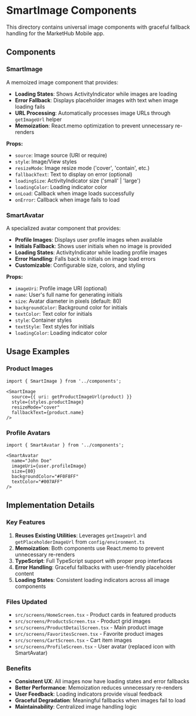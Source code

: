 # SmartImage Components

This directory contains universal image components with graceful fallback handling for the MarketHub Mobile app.

## Components

### SmartImage
A memoized image component that provides:
- **Loading States**: Shows ActivityIndicator while images are loading
- **Error Fallback**: Displays placeholder images with text when image loading fails
- **URL Processing**: Automatically processes image URLs through `getImageUrl` helper
- **Memoization**: React.memo optimization to prevent unnecessary re-renders

**Props:**
- `source`: Image source (URI or require)
- `style`: Image/View styles
- `resizeMode`: Image resize mode ('cover', 'contain', etc.)
- `fallbackText`: Text to display on error (optional)
- `loadingSize`: ActivityIndicator size ('small' | 'large')
- `loadingColor`: Loading indicator color
- `onLoad`: Callback when image loads successfully
- `onError`: Callback when image fails to load

### SmartAvatar
A specialized avatar component that provides:
- **Profile Images**: Displays user profile images when available
- **Initials Fallback**: Shows user initials when no image is provided
- **Loading States**: ActivityIndicator while loading profile images
- **Error Handling**: Falls back to initials on image load errors
- **Customizable**: Configurable size, colors, and styling

**Props:**
- `imageUri`: Profile image URI (optional)
- `name`: User's full name for generating initials
- `size`: Avatar diameter in pixels (default: 80)
- `backgroundColor`: Background color for initials
- `textColor`: Text color for initials
- `style`: Container styles
- `textStyle`: Text styles for initials
- `loadingColor`: Loading indicator color

## Usage Examples

### Product Images
```tsx
import { SmartImage } from '../components';

<SmartImage
  source={{ uri: getProductImageUrl(product) }}
  style={styles.productImage}
  resizeMode="cover"
  fallbackText={product.name}
/>
```

### Profile Avatars
```tsx
import { SmartAvatar } from '../components';

<SmartAvatar
  name="John Doe"
  imageUri={user.profileImage}
  size={80}
  backgroundColor="#F0F8FF"
  textColor="#007AFF"
/>
```

## Implementation Details

### Key Features
1. **Reuses Existing Utilities**: Leverages `getImageUrl` and `getPlaceholderImageUrl` from `config/environment.ts`
2. **Memoization**: Both components use React.memo to prevent unnecessary re-renders
3. **TypeScript**: Full TypeScript support with proper prop interfaces
4. **Error Handling**: Graceful fallbacks with user-friendly placeholder content
5. **Loading States**: Consistent loading indicators across all image components

### Files Updated
- `src/screens/HomeScreen.tsx` - Product cards in featured products
- `src/screens/ProductsScreen.tsx` - Product grid images
- `src/screens/ProductDetailScreen.tsx` - Main product image
- `src/screens/FavoritesScreen.tsx` - Favorite product images
- `src/screens/CartScreen.tsx` - Cart item images
- `src/screens/ProfileScreen.tsx` - User avatar (replaced icon with SmartAvatar)

### Benefits
- **Consistent UX**: All images now have loading states and error fallbacks
- **Better Performance**: Memoization reduces unnecessary re-renders
- **User Feedback**: Loading indicators provide visual feedback
- **Graceful Degradation**: Meaningful fallbacks when images fail to load
- **Maintainability**: Centralized image handling logic
